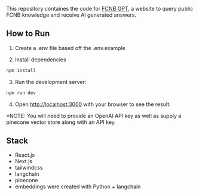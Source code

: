 This repository containes the code for [FCNB GPT](www.fcnb.xyz), a website to query public FCNB knowledge and receive AI generated answers.

## How to Run

1. Create a .env file based off the .env.example

2. Install dependencies
```bash
npm install
```

3. Run the development server:

```bash
npm run dev
```

4. Open [http://localhost:3000](http://localhost:3000) with your browser to see the result.

*NOTE: You will need to provide an OpenAI API key as well as supply a pinecone vector store along with an API key.

## Stack
- React.js
- Next.js
- tailwindcss
- langchain
- pinecone
- embeddings were created with Python + langchain

